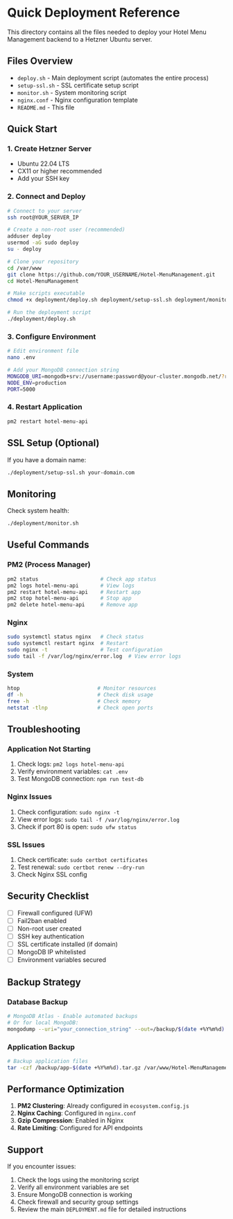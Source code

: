 # Quick Deployment Reference

This directory contains all the files needed to deploy your Hotel Menu Management backend to a Hetzner Ubuntu server.

## Files Overview

- `deploy.sh` - Main deployment script (automates the entire process)
- `setup-ssl.sh` - SSL certificate setup script
- `monitor.sh` - System monitoring script
- `nginx.conf` - Nginx configuration template
- `README.md` - This file

## Quick Start

### 1. Create Hetzner Server
- Ubuntu 22.04 LTS
- CX11 or higher recommended
- Add your SSH key

### 2. Connect and Deploy
```bash
# Connect to your server
ssh root@YOUR_SERVER_IP

# Create a non-root user (recommended)
adduser deploy
usermod -aG sudo deploy
su - deploy

# Clone your repository
cd /var/www
git clone https://github.com/YOUR_USERNAME/Hotel-MenuManagement.git
cd Hotel-MenuManagement

# Make scripts executable
chmod +x deployment/deploy.sh deployment/setup-ssl.sh deployment/monitor.sh

# Run the deployment script
./deployment/deploy.sh
```

### 3. Configure Environment
```bash
# Edit environment file
nano .env

# Add your MongoDB connection string
MONGODB_URI=mongodb+srv://username:password@your-cluster.mongodb.net/?retryWrites=true&w=majority
NODE_ENV=production
PORT=5000
```

### 4. Restart Application
```bash
pm2 restart hotel-menu-api
```

## SSL Setup (Optional)

If you have a domain name:
```bash
./deployment/setup-ssl.sh your-domain.com
```

## Monitoring

Check system health:
```bash
./deployment/monitor.sh
```

## Useful Commands

### PM2 (Process Manager)
```bash
pm2 status                    # Check app status
pm2 logs hotel-menu-api       # View logs
pm2 restart hotel-menu-api    # Restart app
pm2 stop hotel-menu-api       # Stop app
pm2 delete hotel-menu-api     # Remove app
```

### Nginx
```bash
sudo systemctl status nginx   # Check status
sudo systemctl restart nginx  # Restart
sudo nginx -t                 # Test configuration
sudo tail -f /var/log/nginx/error.log  # View error logs
```

### System
```bash
htop                         # Monitor resources
df -h                        # Check disk usage
free -h                      # Check memory
netstat -tlnp                # Check open ports
```

## Troubleshooting

### Application Not Starting
1. Check logs: `pm2 logs hotel-menu-api`
2. Verify environment variables: `cat .env`
3. Test MongoDB connection: `npm run test-db`

### Nginx Issues
1. Check configuration: `sudo nginx -t`
2. View error logs: `sudo tail -f /var/log/nginx/error.log`
3. Check if port 80 is open: `sudo ufw status`

### SSL Issues
1. Check certificate: `sudo certbot certificates`
2. Test renewal: `sudo certbot renew --dry-run`
3. Check Nginx SSL config

## Security Checklist

- [ ] Firewall configured (UFW)
- [ ] Fail2ban enabled
- [ ] Non-root user created
- [ ] SSH key authentication
- [ ] SSL certificate installed (if domain)
- [ ] MongoDB IP whitelisted
- [ ] Environment variables secured

## Backup Strategy

### Database Backup
```bash
# MongoDB Atlas - Enable automated backups
# Or for local MongoDB:
mongodump --uri="your_connection_string" --out=/backup/$(date +%Y%m%d)
```

### Application Backup
```bash
# Backup application files
tar -czf /backup/app-$(date +%Y%m%d).tar.gz /var/www/Hotel-MenuManagement
```

## Performance Optimization

1. **PM2 Clustering**: Already configured in `ecosystem.config.js`
2. **Nginx Caching**: Configured in `nginx.conf`
3. **Gzip Compression**: Enabled in Nginx
4. **Rate Limiting**: Configured for API endpoints

## Support

If you encounter issues:
1. Check the logs using the monitoring script
2. Verify all environment variables are set
3. Ensure MongoDB connection is working
4. Check firewall and security group settings
5. Review the main `DEPLOYMENT.md` file for detailed instructions 